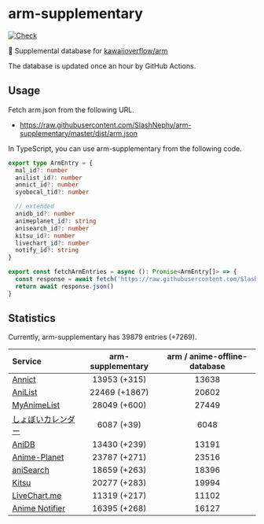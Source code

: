 # arm-supplementary

[![Check](https://github.com/SlashNephy/arm-supplementary/actions/workflows/check-node.yml/badge.svg)](https://github.com/SlashNephy/arm-supplementary/actions/workflows/check-node.yml)

💊 Supplemental database for [kawaiioverflow/arm](https://github.com/kawaiioverflow/arm)

The database is updated once an hour by GitHub Actions.

## Usage

Fetch arm.json from the following URL.

- https://raw.githubusercontent.com/SlashNephy/arm-supplementary/master/dist/arm.json

In TypeScript, you can use arm-supplementary from the following code.

```TypeScript
export type ArmEntry = {
  mal_id?: number
  anilist_id?: number
  annict_id?: number
  syobocal_tid?: number

  // extended
  anidb_id?: number
  animeplanet_id?: string
  anisearch_id?: number
  kitsu_id?: number
  livechart_id?: number
  notify_id?: string
}

export const fetchArmEntries = async (): Promise<ArmEntry[]> => {
  const response = await fetch('https://raw.githubusercontent.com/SlashNephy/arm-supplementary/master/dist/arm.json')
  return await response.json()
}
```

## Statistics

Currently, arm-supplementary has 39879 entries (+7269).

| Service                                     | arm-supplementary | arm / anime-offline-database |
| :------------------------------------------ | :---------------: | :--------------------------: |
| [Annict](https://annict.com)                |   13953 (+315)    |            13638             |
| [AniList](https://anilist.co)               |   22469 (+1867)   |            20602             |
| [MyAnimeList](https://myanimelist.net)      |   28049 (+600)    |            27449             |
| [しょぼいカレンダー](https://cal.syoboi.jp) |    6087 (+39)     |             6048             |
| [AniDB](https://anidb.net)                  |   13430 (+239)    |            13191             |
| [Anime-Planet](https://anime-planet.com)    |   23787 (+271)    |            23516             |
| [aniSearch](https://anisearch.com)          |   18659 (+263)    |            18396             |
| [Kitsu](https://kitsu.io)                   |   20277 (+283)    |            19994             |
| [LiveChart.me](https://livechart.me)        |   11319 (+217)    |            11102             |
| [Anime Notifier](https://notify.moe)        |   16395 (+268)    |            16127             |
